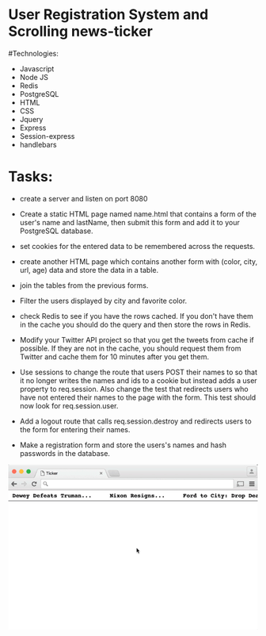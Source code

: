 # User Registration System and Scrolling news-ticker

#Technologies:
  * Javascript
  * Node JS
  * Redis
  * PostgreSQL
  * HTML
  * CSS
  * Jquery
  * Express
  * Session-express
  * handlebars

# Tasks:
  * create a server and listen on port 8080
  * Create a static HTML page named name.html that contains a form of the user's name and lastName, then submit this form and add it to your PostgreSQL database.
  * set cookies for the entered data to be remembered across the requests.
  * create another HTML page which contains another form with (color, city, url, age) data and store the data in a table.
  * join the tables from the previous forms.
  * Filter the users displayed by city and favorite color.
  * check Redis to see if you have the rows cached. If you don't have them in the cache you should do the query and then store the rows in Redis.
  * Modify your Twitter API project so that you get the tweets from cache if possible. If they are not in the cache, you should request them from Twitter and cache them for 10 minutes after you get them.
  * Use sessions to change the route that users POST their names to so that it no longer writes the names and ids to a cookie but     instead adds a user property to req.session. Also change the test that redirects users who have not entered their names to the page with the form. This test should now look for req.session.user.

  * Add a logout route that calls req.session.destroy and redirects users to the form for entering their names.
  * Make a registration form and store the users's names and hash passwords in the database.

<img src='ticker.gif'>
